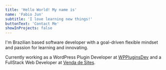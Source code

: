 ```yaml
---
title: 'Hello World! My name is'
name: 'Fabio Jun'
subtitle: 'I love learning new things!'
buttonText: 'Contact Me'
showInProjects: false
---
```


I'm Brazilian based software developer with a goal-driven flexible mindset and passion for learning and innovating.

Currently working as a WordPress Plugin Developer at [WPPluginsDev](https://wpplugins.dev) and a FullStack Web Developer at [Venda de Sites](https://vendadesites.com.br/).
